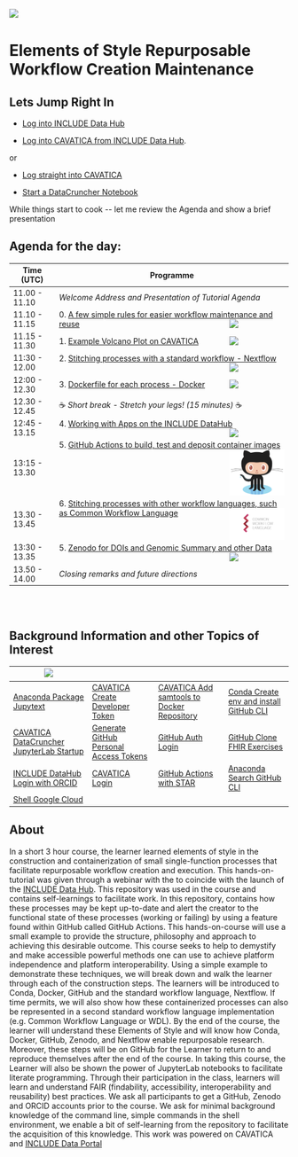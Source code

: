 <p>
<img src="https://github.com/NIH-NICHD/Elements-of-Style-Workflow-Creation-Maintenance/blob/main/assets/INCLUDEDataCoordinatingCenter.png"  width="250">
</p>

# Elements of Style Repurposable Workflow Creation Maintenance 

## Lets Jump Right In

* [Log into INCLUDE Data Hub](https://github.com/NIH-NICHD/Elements-of-Style-Workflow-Creation-Maintenance/blob/main/assets/LoggingIntoCAVATICAFromINCLUDEDataHub.gif)

* [Log into CAVATICA from INCLUDE Data Hub](https://github.com/NIH-NICHD/Elements-of-Style-Workflow-Creation-Maintenance/blob/main/assets/LoggingInAfterEnteringINCLUDEDataHubWithORCID.gif). 

or

* [Log straight into CAVATICA](https://cavatica.sbgenomics.com/)

* [Start a DataCruncher Notebook](https://github.com/NIH-NICHD/Elements-of-Style-Workflow-Creation-Maintenance/blob/main/assets/DataCruncherJupyterLabNotebook.gif)

While things start to cook -- let me review the Agenda and show a brief presentation

## Agenda for the day:
| Time (UTC)    | Programme       |
| ------------- | --------------------------------------------------------------------------- |
| 11.00 - 11.10 | *Welcome Address and Presentation of Tutorial Agenda* |
| 11.10 - 11.15 | 0. [A few simple rules for easier workflow maintenance and reuse](https://github.com/NIH-NICHD/Elements-of-Style-Workflow-Creation-Maintenance/blob/main/classes/Elements-of-Style/A-Few-Simple-Rules-Shortened.md)<img src="https://github.com/NIH-NICHD/Elements-of-Style-Workflow-Creation-Maintenance/blob/main/assets/The_Elements_of_Programming_Style.jpg" width="100" align="right">|
| 11.15 - 11.30 | 1. [Example Volcano Plot on CAVATICA](https://github.com/NIH-NICHD/Elements-of-Style-Workflow-Creation-Maintenance/blob/main/classes/Running-a-JupyterLab-Notebook)<img src="https://github.com/NIH-NICHD/Elements-of-Style-Workflow-Creation-Maintenance/blob/main/assets/CAVATICALogo.png" width="100" align="right">|
| 11:30 - 12.00 | 2. [Stitching processes with a standard workflow - Nextflow](https://github.com/NIH-NICHD/Elements-of-Style-Workflow-Creation-Maintenance/blob/main/classes/Building-A-Nextflow-Script/README.md)<img src="https://github.com/nextflow-io/trademark/blob/master/nextflow2014_no-bg.png" width="100" align="right"> |
| 12:00 - 12.30 | 3. [Dockerfile for each process - Docker](https://github.com/NIH-NICHD/Elements-of-Style-Workflow-Creation-Maintenance/blob/main/classes/2-intro-to-conda-docker/2-build-test-share-dockerfiles-github.md) <img src="https://github.com/NIH-NICHD/Elements-of-Style-Workflow-Creation-Maintenance/blob/main/assets/Moby-Logo.png" width="100" align="right">|
| 12.30 - 12.45 | :coffee:      *Short break - Stretch your legs! (15 minutes)*            :coffee:|
| 12:45 - 13.15 | 4. [Working with Apps on the INCLUDE DataHub](https://github.com/NIH-NICHD/Elements-of-Style-Workflow-Creation-Maintenance/blob/main/classes/WorkingWithAppsOnCAVATICA/WorkingWithAppsOnCAVATICA.md)<img src="https://github.com/NIH-NICHD/Elements-of-Style-Workflow-Creation-Maintenance/blob/main/assets/INCLUDEDataCoordinatingCenter.png"  width="100" align="right">
| 13:15 - 13.30 | 5. [GitHub Actions to build, test and deposit container images](https://github.com/NIH-NICHD/Elements-of-Style-Workflow-Creation-Maintenance/blob/main/classes/GitHubActions/GitHubActionsForMaintenanceTesting.md) <img src="https://github.com/ISCB-Academy/Elements-of-Style-Reproducible-Workflow-Creation-Maintenance-Tutorial/blob/main/assets/Octocat.png" width="100" align="right"> |
| 13.30 - 13.45 | 6. [Stitching processes with other workflow languages, such as Common Workflow Language](https://github.com/NIH-NICHD/Elements-of-Style-Workflow-Creation-Maintenance/blob/main/classes/NextflowSharedDataElements/NextflowCommonWorkFlowLanguageSharedStructureSharedElements.md) <img src="https://github.com/common-workflow-language/logo/blob/main/CWL-Logo-HD.png" width="100" align="right">|
| 13:30 - 13.35 | 5. [Zenodo for DOIs and Genomic Summary and other Data](https://github.com/sheynkman-lab/Long-Read-Proteogenomics/blob/main/README.md) <img src="https://github.com/NIH-NICHD/Elements-of-Style-Workflow-Creation-Maintenance/blob/main/assets/Zenodo_logo.jpg" width="100" align="right">|
| 13.50 - 14.00 | *Closing remarks and future directions*|
<br/><br/>


## Background Information and other Topics of Interest
| <img src="https://github.com/NIH-NICHD/Elements-of-Style-Workflow-Creation-Maintenance/blob/main/assets/NICHD_60Years_Innovation.png"  width="50">   |   |   |  |
|---|---|---|---|
| [Anaconda Package Jupytext](https://github.com/NIH-NICHD/Elements-of-Style-Workflow-Creation-Maintenance/blob/main/assets/AnacondaPackageSearchJupytext.gif)| [CAVATICA Create Developer Token](https://github.com/NIH-NICHD/Elements-of-Style-Workflow-Creation-Maintenance/blob/main/assets/CAVATICACreateDeveloperAuthenticationToken.gif) | [CAVATICA Add samtools to Docker Repository](https://github.com/NIH-NICHD/Elements-of-Style-Workflow-Creation-Maintenance/blob/main/assets/CAVATICACreateDockerSamtoolsRepository.gif) | [Conda Create env and install GitHub CLI](https://github.com/NIH-NICHD/Elements-of-Style-Workflow-Creation-Maintenance/blob/main/assets/CondaEnvCreateEOSAndCondaInstallGitHubCLI.gif) |
| [CAVATICA DataCruncher JupyterLab Startup](https://github.com/NIH-NICHD/Elements-of-Style-Workflow-Creation-Maintenance/blob/main/assets/DataCruncherJupyterLabNotebook.gif)|[Generate GitHub Personal Access Tokens](https://github.com/NIH-NICHD/Elements-of-Style-Workflow-Creation-Maintenance/blob/main/assets/GeneratingGitHubPersonalAccessTokens.gif)|[GitHub Auth Login](https://github.com/NIH-NICHD/Elements-of-Style-Workflow-Creation-Maintenance/blob/main/assets/GitHubAuthLoginFromCommandLine.gif) | [GitHub Clone FHIR Exercises](https://github.com/NIH-NICHD/Elements-of-Style-Workflow-Creation-Maintenance/blob/main/assets/GitHubCloneFHIRExercisesFromNICHD.gif) |
| [INCLUDE DataHub Login with ORCID](https://github.com/NIH-NICHD/Elements-of-Style-Workflow-Creation-Maintenance/blob/main/assets/LoggingInAfterEnteringINCLUDEDataHubWithORCID.gif) | [CAVATICA Login](https://github.com/NIH-NICHD/Elements-of-Style-Workflow-Creation-Maintenance/blob/main/assets/LoggingIntoCAVATICAFromINCLUDEDataHub.gif)| [GitHub Actions with STAR](https://github.com/NIH-NICHD/Elements-of-Style-Workflow-Creation-Maintenance/blob/main/assets/MakingGitHubActionsWithStar-Docker.gif) | [Anaconda Search GitHub CLI](https://github.com/NIH-NICHD/Elements-of-Style-Workflow-Creation-Maintenance/blob/main/assets/SearchAnacondaPackagesForGitHubCLI.gif) |
| [Shell Google Cloud](https://github.com/NIH-NICHD/Elements-of-Style-Workflow-Creation-Maintenance/blob/main/assets/shellCloudGoogleCom.gif) | | | |

## About

In a short 3 hour course, the learner learned elements of style in the construction and containerization of small single-function processes that facilitate repurposable workflow creation and execution.  This hands-on-tutorial was given through a webinar with the to coincide with the launch of the [INCLUDE Data Hub](https://includedcc.org/).  This repository was used in the course and contains self-learnings to facilitate work.  In this repository, contains how these processes may be kept up-to-date and alert the creator to the functional state of these processes (working or failing) by using a feature found within GitHub called GitHub Actions.  This hands-on-course will use a small example to provide the structure, philosophy and approach to achieving this desirable outcome.  This course seeks to help to demystify and make accessible powerful methods one can use to achieve platform independence and platform interoperability.  Using a simple example to demonstrate these techniques, we will break down and walk the learner through each of the construction steps.  The learners will be introduced to Conda, Docker, GitHub and the standard workflow language, Nextflow.  If time permits, we will also show how these containerized processes can also be represented in a second standard workflow language implementation (e.g. Common Workflow Language or WDL). By the end of the course, the learner will understand these Elements of Style and will know how Conda, Docker, GitHub, Zenodo, and Nextflow enable repurposable research.  Moreover, these steps will be on GitHub for the Learner to return to and reproduce themselves after the end of the course.  In taking this course, the Learner will also be shown the power of JupyterLab notebooks to facilitate literate programming.  Through their participation in the class, learners will learn and understand FAIR (findability, accessibility, interoperability and reusability) best practices. We ask all participants to get a GitHub, Zenodo and ORCID accounts prior to the course.  We ask for minimal background knowledge of the command line, simple commands in the shell environment, we enable a bit of self-learning from the repository to facilitate the acquisition of this knowledge.   This work was powered on CAVATICA and [INCLUDE Data Portal](https://github.com/NIH-NICHD/Elements-of-Style-Workflow-Creation-Maintenance/edit/main/README.md)
